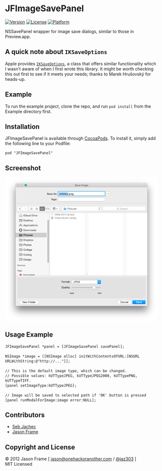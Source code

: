 # JFImageSavePanel

[![Version](https://img.shields.io/cocoapods/v/JFImageSavePanel.svg?style=flat)](http://cocoadocs.org/docsets/JFImageSavePanel)
[![License](https://img.shields.io/cocoapods/l/JFImageSavePanel.svg?style=flat)](http://cocoadocs.org/docsets/JFImageSavePanel)
[![Platform](https://img.shields.io/cocoapods/p/JFImageSavePanel.svg?style=flat)](http://cocoadocs.org/docsets/JFImageSavePanel)

NSSavePanel wrapper for image save dialogs, similar to those in Preview.app.

## A quick note about `IKSaveOptions`

Apple provides [`IKSaveOptions`](https://developer.apple.com/library/mac/documentation/GraphicsImaging/Reference/IKSaveOptions/index.html#//apple_ref/doc/uid/TP40004705-CH3-DontLinkElementID_8), a class that offers similar functionality which I wasn't aware of when I first wrote this library. It might be worth checking this out first to see if it meets your needs; thanks to Marek Hrušovský for heads-up.

## Example

To run the example project, clone the repo, and run `pod install` from the Example directory first.

## Installation

JFImageSavePanel is available through [CocoaPods](http://cocoapods.org). To install
it, simply add the following line to your Podfile:

    pod "JFImageSavePanel"

## Screenshot

![JFImageSavePanel](https://github.com/jaz303/JFImageSavePanel/raw/master/screenshot.png)

## Usage Example

    JFImageSavePanel *panel = [JFImageSavePanel savePanel];
    
    NSImage *image = [[NSImage alloc] initWithContentsOfURL:[NSURL URLWithString:@"http://..."]];
    
    // This is the default image type, which can be changed.
    // Possible values: kUTTypeJPEG, kUTTypeJPEG2000, kUTTypePNG, kUTTypeTIFF.
    [panel setImageType:kUTTypeJPEG];
    
    // Image will be saved to selected path if 'OK' button is pressed
    [panel runModalForImage:image error:NULL];
    
## Contributors

  * [Seb Jachec](http://github.com/sebj)
  * [Jason Frame](http://github.com/jaz303)

## Copyright and License

&copy; 2012 Jason Frame [ [jason@onehackoranother.com](mailto:jason@onehackoranother.com) / [@jaz303](http://twitter.com/jaz303) ]  
MIT Licensed
